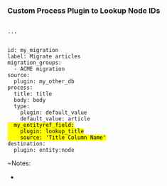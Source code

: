 ### Custom Process Plugin to Lookup Node IDs

<pre><code data-trim data-noescape>
...
</code></pre>


<pre><code data-trim data-noescape>
id: my_migration
label: Migrate articles
migration_groups:
  - ACME migration
source:
  plugin: my_other_db
process:
  title: title
  body: body
  type:
    plugin: default_value
    default_value: article<mark>
  my_entityref_field:
    plugin: lookup_title
    source: 'Title Column Name'</mark>
destination:
  plugin: entity:node
</code></pre>

~Notes:

*
